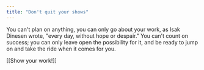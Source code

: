 ```yaml
---
title: "Don't quit your shows"
---
```


You can't plan on anything, you can only go about your work, as Isak Dinesen wrote, "every day, without hope or despair." You can't count on success; you can only leave open the possibility for it, and be ready to jump on and take the ride when it comes for you.

[[Show your work!]]